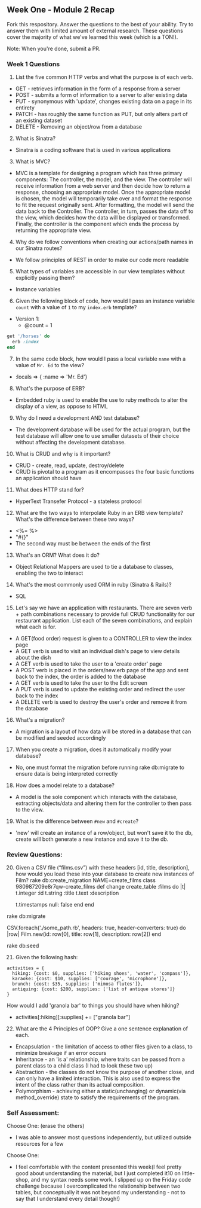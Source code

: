 ## Week One - Module 2 Recap

Fork this respository. Answer the questions to the best of your ability. Try to answer them with limited amount of external research. These questions cover the majority of what we've learned this week (which is a TON!).

Note: When you're done, submit a PR.

### Week 1 Questions

1. List the five common HTTP verbs and what the purpose is of each verb.
  * GET - retrieves information in the form of a response from a server
  * POST - submits a form of information to a server to alter existing data
  * PUT - synonymous with 'update', changes existing data on a page in its entirety
  * PATCH - has roughly the same function as PUT, but only alters part of an existing dataset
  * DELETE - Removing an object/row from a database

2. What is Sinatra?
  * Sinatra is a coding software that is used in various applications

3. What is MVC?
  * MVC is a template for designing a program which has three primary components: The controller, the model, and the
  view. The controller will receive information from a web server and then decide how to return a response, choosing an
  appropriate model. Once the appropriate model is chosen, the model will temporarily take over and format the response to
  fit the request originally sent. After formatting, the model will send the data back to the Controller. The controller, in turn, passes the data off to the view, which decides how the data will be displayed or transformed. Finally, the controller is the component which ends the process by returning the appropriate view.

4. Why do we follow conventions when creating our actions/path names in our Sinatra routes?
  * We follow principles of REST in order to make our code more readable

5. What types of variables are accessible in our view templates without explicitly passing them?
  * Instance variables

6. Given the following block of code, how would I pass an instance variable `count` with a value of `1` to my `index.erb` template?
  * Version 1:
    - @count = 1  

  ```ruby
  get '/horses' do
    erb :index
  end
  ```

7. In the same code block, how would I pass a local variable `name` with a value of `Mr. Ed` to the view?
  * :locals => { :name => 'Mr. Ed'}

8. What's the purpose of ERB?
  * Embedded ruby is used to enable the use to ruby methods to alter the display of a view, as oppose to HTML

9. Why do I need a development AND test database?
  * The development database will be used for the actual program, but the test database will allow
  one to use smaller datasets of their choice without affecting the development database.

10. What is CRUD and why is it important?
  * CRUD - create, read, update, destroy/delete
  * CRUD is pivotal to a program as it encompasses the four basic functions an application should have

11. What does HTTP stand for?
  * HyperText Transefer Protocol - a stateless protocol

12. What are the two ways to interpolate Ruby in an ERB view template? What's the difference between these two ways?
  * <%= %>
  * "#{}"
  * The second way must be between the ends of the first  

13. What's an ORM? What does it do?
  * Object Relational Mappers are used to tie a database to classes, enabling the two to interact

14. What's the most commonly used ORM in ruby (Sinatra & Rails)?
  * SQL

15. Let's say we have an application with restaurants. There are seven verb + path combinations necessary to provide full CRUD functionality for our restaurant application. List each of the seven combinations, and explain what each is for.
  * A GET(food order) request is given to a CONTROLLER to view the index page
  * A GET verb is used to visit an individual dish's page to view details about the dish
  * A GET verb is used to take the user to a 'create order' page
  * A POST verb is placed in the orders/new.erb page of the app and sent back to the index, the order is added to the database
  * A GET verb is used to take the user to the Edit screen
  * A PUT verb is used to update the existing order and redirect the user back to the index
  * A DELETE verb is used to destroy the user's order and remove it from the database

16. What's a migration?
  * A migration is a layout of how data will be stored in a database that can be modified and seeded accordingly

17. When you create a migration, does it automatically modify your database?
  * No, one must format the migration before running rake db:migrate to ensure data is being interpreted correctly

18. How does a model relate to a database?
  * A model is the sole component which interacts with the database, extracting objects/data and altering them for the controller to then pass to the view.

19. What is the difference between `#new` and `#create`?
  * 'new' will create an instance of a row/object, but won't save it to the db, create will both generate a new instance and save it to the db.


### Review Questions:  
20. Given a CSV file (“films.csv”) with these headers [id, title, description], how would you load these into your database to create new instances of Film?
  rake db:create_migration NAME=create_films
class 980987209e8r7qw-create_films
  def change
    create_table :films do |t|
    t.integer       :id
    t.string        :title
    t.text          :description

    t.timestamps null: false
  end
end

  rake db:migrate

  CSV.foreach('./some_path.rb', headers: true, header-converters: true) do |row|
    Film.new(id: row[0],
            title: row[1],
            description: row[2])
  end

  rake db:seed

21. Given the following hash:
```
activities = {
  hiking: {cost: $0, supplies: ['hiking shoes', 'water', 'compass']},
  karaoke: {cost: $10, supplies: ['courage', 'microphone']},
  brunch: {cost: $35, supplies: ['mimosa flutes']},
  antiquing: {cost: $200, supplies: ['list of antique stores']}
}
```
How would I add 'granola bar' to things you should have when hiking?
  * activities[:hiking][:supplies] += ["granola bar"]

22. What are the 4 Principles of OOP? Give a one sentence explanation of each.
  * Encapsulation - the limitation of access to other files given to a class, to minimize breakage if an error occurs
  * Inheritance - an 'is a' relationship, where traits can be passed from a parent class to a child class
  (I had to look these two up)
  * Abstraction - the classes do not know the purpose of another close, and can only have a limited interaction. This is also used to express the intent of the class rather than its actual composition.
  * Polymorphism - achieving either a static(unchanging) or dynamic(via method_override) state to satisfy the requirements of the program.


### Self Assessment:
Choose One: (erase the others)
* I was able to answer most questions independently, but utilized outside resources for a few

Choose One:
* I feel comfortable with the content presented this week(I feel pretty good about understanding the material, but I just completed it10 on little-shop, and my syntax needs some work. I slipped up on the Friday code challenge because I overcomplicated the relationship between two tables, but conceptually it was not beyond my understanding - not to say that I understand every detail though!)
